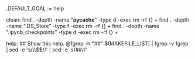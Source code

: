 .DEFAULT_GOAL := help

clean:
	find . -depth -name "__pycache__" -type d -exec rm -rf {} +
	find . -depth -name ".DS_Store" -type f -exec rm -rf {} +
	find . -depth -name ".ipynb_checkpoints" -type d -exec rm -rf {} +

help: ## Show this help.
	@fgrep -h "##" $(MAKEFILE_LIST) | fgrep -v fgrep | sed -e 's/\\$$//' | sed -e 's/##//'

